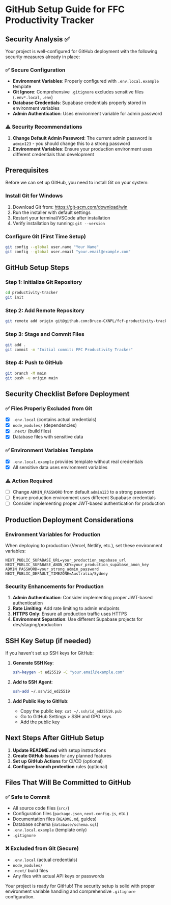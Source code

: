 # GitHub Setup Guide for FFC Productivity Tracker

## Security Analysis ✅

Your project is well-configured for GitHub deployment with the following security measures already in place:

### ✅ Secure Configuration
- **Environment Variables**: Properly configured with `.env.local.example` template
- **Git Ignore**: Comprehensive `.gitignore` excludes sensitive files (`.env*.local`, `.env`)
- **Database Credentials**: Supabase credentials properly stored in environment variables
- **Admin Authentication**: Uses environment variable for admin password

### ⚠️ Security Recommendations

1. **Change Default Admin Password**: The current admin password is `admin123` - you should change this to a strong password
2. **Environment Variables**: Ensure your production environment uses different credentials than development

## Prerequisites

Before we can set up GitHub, you need to install Git on your system:

### Install Git for Windows
1. Download Git from: https://git-scm.com/download/win
2. Run the installer with default settings
3. Restart your terminal/VSCode after installation
4. Verify installation by running: `git --version`

### Configure Git (First Time Setup)
```bash
git config --global user.name "Your Name"
git config --global user.email "your.email@example.com"
```

## GitHub Setup Steps

### Step 1: Initialize Git Repository
```bash
cd productivity-tracker
git init
```

### Step 2: Add Remote Repository
```bash
git remote add origin git@github.com:Bruce-CXNPL/fcf-productivity-tracker.git
```

### Step 3: Stage and Commit Files
```bash
git add .
git commit -m "Initial commit: FFC Productivity Tracker"
```

### Step 4: Push to GitHub
```bash
git branch -M main
git push -u origin main
```

## Security Checklist Before Deployment

### ✅ Files Properly Excluded from Git
- [x] `.env.local` (contains actual credentials)
- [x] `node_modules/` (dependencies)
- [x] `.next/` (build files)
- [x] Database files with sensitive data

### ✅ Environment Variables Template
- [x] `.env.local.example` provides template without real credentials
- [x] All sensitive data uses environment variables

### ⚠️ Action Required
- [ ] Change `ADMIN_PASSWORD` from default `admin123` to a strong password
- [ ] Ensure production environment uses different Supabase credentials
- [ ] Consider implementing proper JWT-based authentication for production

## Production Deployment Considerations

### Environment Variables for Production
When deploying to production (Vercel, Netlify, etc.), set these environment variables:
```
NEXT_PUBLIC_SUPABASE_URL=your_production_supabase_url
NEXT_PUBLIC_SUPABASE_ANON_KEY=your_production_supabase_anon_key
ADMIN_PASSWORD=your_strong_admin_password
NEXT_PUBLIC_DEFAULT_TIMEZONE=Australia/Sydney
```

### Security Enhancements for Production
1. **Admin Authentication**: Consider implementing proper JWT-based authentication
2. **Rate Limiting**: Add rate limiting to admin endpoints
3. **HTTPS Only**: Ensure all production traffic uses HTTPS
4. **Environment Separation**: Use different Supabase projects for dev/staging/production

## SSH Key Setup (if needed)

If you haven't set up SSH keys for GitHub:

1. **Generate SSH Key**:
   ```bash
   ssh-keygen -t ed25519 -C "your.email@example.com"
   ```

2. **Add to SSH Agent**:
   ```bash
   ssh-add ~/.ssh/id_ed25519
   ```

3. **Add Public Key to GitHub**:
   - Copy the public key: `cat ~/.ssh/id_ed25519.pub`
   - Go to GitHub Settings > SSH and GPG keys
   - Add the public key

## Next Steps After GitHub Setup

1. **Update README.md** with setup instructions
2. **Create GitHub Issues** for any planned features
3. **Set up GitHub Actions** for CI/CD (optional)
4. **Configure branch protection** rules (optional)

## Files That Will Be Committed to GitHub

### ✅ Safe to Commit
- All source code files (`src/`)
- Configuration files (`package.json`, `next.config.js`, etc.)
- Documentation files (`README.md`, guides)
- Database schema (`database/schema.sql`)
- `.env.local.example` (template only)
- `.gitignore`

### ❌ Excluded from Git (Secure)
- `.env.local` (actual credentials)
- `node_modules/`
- `.next/` build files
- Any files with actual API keys or passwords

Your project is ready for GitHub! The security setup is solid with proper environment variable handling and comprehensive `.gitignore` configuration.
